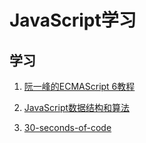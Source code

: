 # JavaScript学习

## 学习

1. [阮一峰的ECMAScript 6教程](https://link.zhihu.com/?target=http%3A//es6.ruanyifeng.com/)

2. [JavaScript数据结构和算法](https://github.com/ConardLi/awesome-coding-js)

3. [30-seconds-of-code](https://github.com/ConardLi/30-seconds-of-code-Zh-CN)
